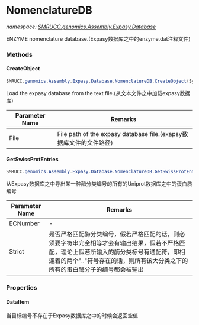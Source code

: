 ﻿# NomenclatureDB
_namespace: [SMRUCC.genomics.Assembly.Expasy.Database](./index.md)_

ENZYME nomenclature database.(Expasy数据库之中的enzyme.dat注释文件)



### Methods

#### CreateObject
```csharp
SMRUCC.genomics.Assembly.Expasy.Database.NomenclatureDB.CreateObject(System.String)
```
Load the expasy database from the text file.(从文本文件之中加载expasy数据库)

|Parameter Name|Remarks|
|--------------|-------|
|File|File path of the expasy database file.(exapsy数据库文件的文件路径)|


#### GetSwissProtEntries
```csharp
SMRUCC.genomics.Assembly.Expasy.Database.NomenclatureDB.GetSwissProtEntries(System.String,System.Boolean)
```
从Expasy数据库之中导出某一种酶分类编号的所有的Uniprot数据库之中的蛋白质编号

|Parameter Name|Remarks|
|--------------|-------|
|ECNumber|-|
|Strict|是否严格匹配酶分类编号，假若严格匹配的话，则必须要字符串完全相等才会有输出结果，假若不严格匹配，理论上假若所输入的酶分类标号有通配符，即相连着的两个".."符号存在的话，则所有该大分类之下的所有的蛋白酶分子的编号都会被输出|



### Properties

#### DataItem
当目标编号不存在于Expasy数据库之中的时候会返回空值
